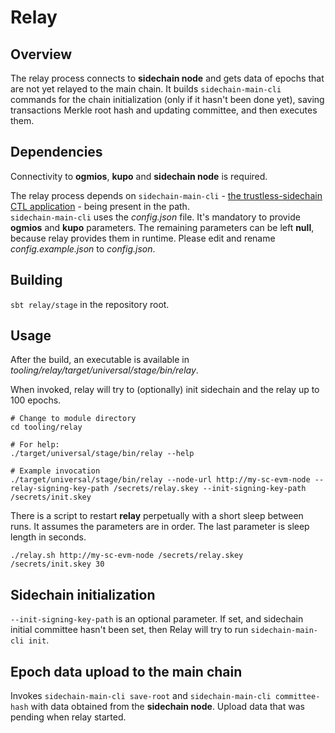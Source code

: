 # Relay

## Overview

The relay process connects to **sidechain node** and gets data of epochs that are not yet relayed to the main chain.
It builds `sidechain-main-cli` commands for the chain initialization (only if it hasn't been done yet), saving transactions Merkle root hash
and updating committee, and then executes them.

## Dependencies

Connectivity to **ogmios**, **kupo** and **sidechain node** is required.

The relay process depends on `sidechain-main-cli` - [the trustless-sidechain CTL application](https://github.com/input-output-hk/trustless-sidechain/) - being present in the path.  
`sidechain-main-cli` uses the _config.json_ file. It's mandatory to provide **ogmios** and **kupo** parameters.
The remaining parameters can be left **null**, because relay provides them in runtime.
Please edit and rename _config.example.json_ to _config.json_.

## Building

`sbt relay/stage` in the repository root.

## Usage

After the build, an executable is available in _tooling/relay/target/universal/stage/bin/relay_.

When invoked, relay will try to (optionally) init sidechain and the relay up to 100 epochs.

```commandline
# Change to module directory
cd tooling/relay

# For help:
./target/universal/stage/bin/relay --help

# Example invocation
./target/universal/stage/bin/relay --node-url http://my-sc-evm-node --relay-signing-key-path /secrets/relay.skey --init-signing-key-path /secrets/init.skey
```

There is a script to restart **relay** perpetually with a short sleep between runs.
It assumes the parameters are in order. The last parameter is sleep length in seconds.

```commandline
./relay.sh http://my-sc-evm-node /secrets/relay.skey /secrets/init.skey 30
```

## Sidechain initialization

`--init-signing-key-path` is an optional parameter. If set, and sidechain initial committee hasn't been set, then Relay will try to run `sidechain-main-cli init`.

## Epoch data upload to the main chain

Invokes `sidechain-main-cli save-root` and `sidechain-main-cli committee-hash` with data obtained from the **sidechain node**.
Upload data that was pending when relay started.

